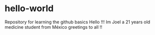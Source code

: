 # hello-world
Repository for learning the github basics
Hello !!!
Im Joel a 21 years old medicine student from México
greetings to all !!
